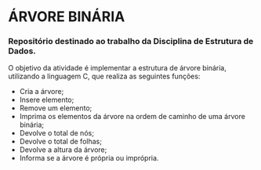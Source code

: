 # ÁRVORE BINÁRIA
### Repositório destinado ao trabalho da Disciplina de Estrutura de Dados. 
O objetivo da atividade é implementar a estrutura de árvore binária, utilizando a linguagem C, que realiza as seguintes funções:
- Cria a árvore;
- Insere elemento;
- Remove um elemento;
- Imprima os elementos da árvore na ordem de caminho de uma árvore binária;
- Devolve o total de nós;
- Devolve o total de folhas;
- Devolve a altura da árvore;
- Informa se a árvore é própria ou imprópria.
